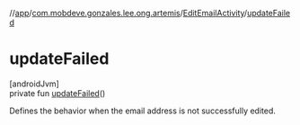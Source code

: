//[app](../../../index.md)/[com.mobdeve.gonzales.lee.ong.artemis](../index.md)/[EditEmailActivity](index.md)/[updateFailed](update-failed.md)

# updateFailed

[androidJvm]\
private fun [updateFailed](update-failed.md)()

Defines the behavior when the email address is not successfully edited.
